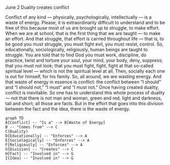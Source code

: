 June 2
Duality creates conflict

Conflict of any kind — physically, psychologically, intellectually — is a waste of energy. Please, it is extraordinarily difficult to understand and to be free of this because most of us are brought up to struggle, to make effort. When we are at school, that is the first thing that we are taught — to make an effort. And that struggle, that effort is carried throughout life — that is, to be good you must struggle, you must fight evil, you must resist, control. So, educationally, sociologically, religiously, human beings are taught to struggle. You are told that to find God you must work, discipline, do practice, twist and torture your soul, your mind, your body, deny, suppress; that you must not look; that you must fight, fight, fight at that so-called spiritual level — which is not the spiritual level at all. Then, socially each one is out for himself, for his family.
So, all around, we are wasting energy. And that waste of energy in essence is conflict: the conflict between “I should” and “I should not,” “I must” and “I must not.” Once having created duality, conflict is inevitable. So one has to understand this whole process of duality — not that there is not man and woman, green and red, light and darkness, tall and short; all those are facts. But in the effort that goes into this division between the fact and the idea, there is the waste of energy.

```mermaid
graph TD
A[Conflict] -- "Is a" --> B[Waste of Energy]
B -- "Comes from" --> C
C(Duality)
D[Educationally] -- "Enforces" --> A
E[Sociologically] -- "Enforces" --> A
F[Religiously] -- "Enforces" --> A
G[Division] -- "Creates" --> C
H[Fact] -- "Involved in" --> G
I[Idea] -- "Involved in" --> G
```
